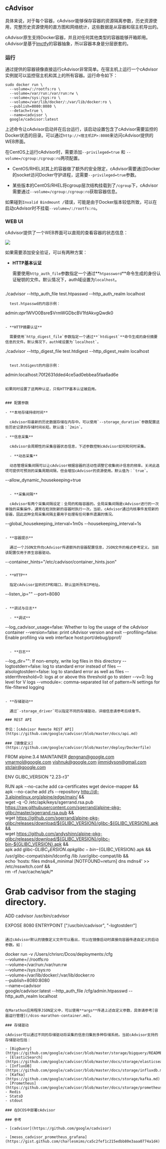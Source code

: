 ## cAdvisor

具体来说，对于每个容器，cAdvisor能够保存容器的资源隔离参数，历史资源使用，完整历史资源使用的直方图和网络统计，这些数据是从容器和宿主机导出的。

cAdvisor原生支持Docker容器，并且对任何其他类型的容器能够开箱即用。cAdvisor是基于[lmctfy](https://github.com/google/lmctfy)的容器抽象，所以容器本身是分层嵌套的。

### 运行

通过提供的容器镜像直接运行cAdvisor非常简单。在宿主机上运行一个cAdvisor实例就可以监控宿主机和其上的所有容器。运行命令如下：

```
sudo docker run \
  --volume=/:/rootfs:ro \
  --volume=/var/run:/var/run:rw \
  --volume=/sys:/sys:ro \
  --volume=/var/lib/docker/:/var/lib/docker:ro \
  --publish=8080:8080 \
  --detach=true \
  --name=cadvisor \
  google/cadvisor:latest
```

上述命令让cAdvisor启动并在后台运行，该启动设置包含了cAdvisor需要监控的Docker状态的目录。可以通过`http://<宿主机IP>:8080`来访问cAdvisor提供的WEB界面。

在CentOS上运行cAdvisor时，需要添加`--privileged=true` 和 `--volume=/cgroup:/cgroup:ro`两项配置。

- CentOS/RHEL对其上的容器做了额外的安全限定，cAdvisor需要通过Docker的socket访问Docker守护进程，这需要`--privileged=true`参数。

- 某些版本的CentOS/RHEL将cgroup层次结构挂载到了`/cgroup`下，cAdvisor需要通过`--volume=/cgroup:/cgroup:ro`获取容器信息。

如果碰到`Invalid Bindmount /`错误，可能是由于Docker版本较低所致，可以在启动cAdvisor时不挂载`--volume=/:/rootfs:ro`。

### WEB UI

cAdvisor提供了一个WEB界面可以直观的查看容器的状态信息：

![](/assets/dcos-cadvisor-webui.png)

如果需要添加安全验证，可以有两种方案：

- **HTTP基本认证**

  需要使用`http_auth_file`参数指定一个通过**`htpassword`**命令生成的身份认证秘钥的文件。默认情况下，auth域设置为`localhost`。

  ```
./cadvisor --http_auth_file test.htpasswd --http_auth_realm localhost
```
  test.htpasswd的内容示例：

  ```
admin:$apr1$WVO0Bsre$VrmWGDbcBV1fdAkvgQwdk0
```

- **HTTP摘要认证**

  需要使用`http_digest_file`参数指定一个通过**`htdigest`**命令生成的身份摘要信息的文件。默认情况下，auth域设置为`localhost`。

  ```
./cadvisor --http_digest_file test.htdigest --http_digest_realm localhost
```

  test.htdigest的内容示例：

  ```
admin:localhost:70f2631dded4ce5ad0ebbea5faa6ad6e
```

如果同时设置了这两种认证，只有HTTP基本认证被启用。


### 配置参数

- **本地存储持续时间**

  cAdvisor将最新的历史数据存储在内存中。可以使用`--storage_duration`参数配置这些历史记录的存储时间长短。默认值：`2min`。

- **信息采集**

  cAdvisor会周期性的采集容器状态信息，下述参数控制cAdvisor如何和何时采集。
  
  - **动态采集**
  
  动态管理采集间隔可以让cAdvisor根据容器的活动性调整它收集统计信息的频率。关闭此选项可提供可预测的采集周期间隔，但会增加cAdvisor的资源使用。默认值为：`true`。

  ```
--allow_dynamic_housekeeping=true
```

  - **采集间隔**

  cAdvisor有两个采集间隔设定：全局的和每容器的。全局采集间隔是cAdvisor进行的一次单独的采集操作，通常在检测到新的容器时执行一次。当前，cAdvisor通过内核事件发现新的容器，因此这种全局采集间隔主要用于处理有任何事件遗漏的情况。

  ```
--global_housekeeping_interval=1m0s
--housekeeping_interval=1s
```

- **容器提示**

  通过一个JSON文件向cAdvisor传递额外的容器配置信息，JSON文件的格式参考定义。当前该配置仅用于原生容器驱动。

  ```
--container_hints="/etc/cadvisor/container_hints.json"
```

- **HTTP**

  指定cAdvisor监听的IP和端口，默认监听所有IP地址。

  ```
--listen_ip=""
--port=8080
```

- **调试与日志**

  - **调试**

  ```
--log_cadvisor_usage=false: Whether to log the usage of the cAdvisor container
--version=false: print cAdvisor version and exit
--profiling=false: Enable profiling via web interface host:port/debug/pprof/
```

  - **日志**

  ```
--log_dir="": If non-empty, write log files in this directory
--logtostderr=false: log to standard error instead of files
--alsologtostderr=false: log to standard error as well as files
--stderrthreshold=0: logs at or above this threshold go to stderr
--v=0: log level for V logs
--vmodule=: comma-separated list of pattern=N settings for file-filtered logging
```

- **存储驱动**

  通过`-storage_driver`可以指定不同的存储驱动，详细信息请参考后续章节。

### REST API

参见：[cAdvisor Remote REST API](https://github.com/google/cadvisor/blob/master/docs/api.md)

### [镜像定义](https://github.com/google/cadvisor/blob/master/deploy/Dockerfile)

```
FROM alpine:3.4
MAINTAINER dengnan@google.com vmarmol@google.com vishnuk@google.com jimmidyson@gmail.com stclair@google.com

ENV GLIBC_VERSION "2.23-r3"

RUN apk --no-cache add ca-certificates wget device-mapper && \
    apk --no-cache add zfs --repository http://dl-3.alpinelinux.org/alpine/edge/main/ && \
    wget -q -O /etc/apk/keys/sgerrand.rsa.pub https://raw.githubusercontent.com/sgerrand/alpine-pkg-glibc/master/sgerrand.rsa.pub && \
    wget https://github.com/sgerrand/alpine-pkg-glibc/releases/download/${GLIBC_VERSION}/glibc-${GLIBC_VERSION}.apk && \
    wget https://github.com/andyshinn/alpine-pkg-glibc/releases/download/${GLIBC_VERSION}/glibc-bin-${GLIBC_VERSION}.apk && \
    apk add glibc-${GLIBC_VERSION}.apk glibc-bin-${GLIBC_VERSION}.apk && \
    /usr/glibc-compat/sbin/ldconfig /lib /usr/glibc-compat/lib && \
    echo 'hosts: files mdns4_minimal [NOTFOUND=return] dns mdns4' >> /etc/nsswitch.conf && \
    rm -rf /var/cache/apk/*

# Grab cadvisor from the staging directory.
ADD cadvisor /usr/bin/cadvisor

EXPOSE 8080
ENTRYPOINT ["/usr/bin/cadvisor", "-logtostderr"]
```

通过cAdvisor默认的镜像定义文件可以看出，可以在镜像启动时直接向容器传递自定义的启动参数。如：

```
docker run -v /Users/chrisrc/Dcos/deployments:/cfg \
  --volume=/:/rootfs:ro \
  --volume=/var/run:/var/run:rw \
  --volume=/sys:/sys:ro \
  --volume=/var/lib/docker/:/var/lib/docker:ro \
  --publish=8080:8080 \
  --name=cadvisor \
  google/cadvisor:latest  --http_auth_file /cfg/admin.htpasswd --http_auth_realm localhost
```

在Marathon应用程序JSON定义中，可以使用**args**传递上述自定义参数，具体请参考[容器运行管理](/dcos-marathon-container.md)。

### 存储驱动

cAdvisor可以通过不同的存储驱动将采集的信息归集到多种存储系统。当前cAdvisor支持的存储驱动包括：

- [BigQuery](https://github.com/google/cadvisor/blob/master/storage/bigquery/README.md)
- [ElasticSearch](https://github.com/google/cadvisor/blob/master/docs/storage/elasticsearch.md)
- [InfluxDB](https://github.com/google/cadvisor/blob/master/docs/storage/influxdb.md)
- [Kafka](https://github.com/google/cadvisor/blob/master/docs/storage/kafka.md)
- [Prometheus](https://github.com/google/cadvisor/blob/master/docs/storage/prometheus.md)
- Redis
- StatsD
- stdout

### 在DCOS中部署cAdvisor

### 参考

- [cadvisor](https://github.com/google/cadvisor)

- [mesos_cadvisor_prometheus_grafana](https://gist.github.com/charlesmims/ca5c2fef1c215edbb80e3aaa0774a1d4)